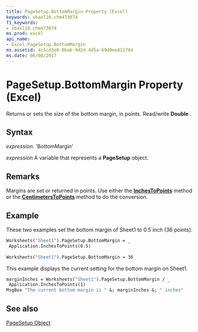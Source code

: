 ```yaml
---
title: PageSetup.BottomMargin Property (Excel)
keywords: vbaxl10.chm473074
f1_keywords:
- vbaxl10.chm473074
ms.prod: excel
api_name:
- Excel.PageSetup.BottomMargin
ms.assetid: 4c1cd3e0-0ba6-9d2d-4d5a-69d9ee811704
ms.date: 06/08/2017
---
```



# PageSetup.BottomMargin Property (Excel)

Returns or sets the size of the bottom margin, in points. Read/write  **Double** .


## Syntax

 _expression_. 'BottomMargin'

 _expression_ A variable that represents a **PageSetup** object.


## Remarks

Margins are set or returned in points. Use either the  **[InchesToPoints](Excel.Application.InchesToPoints.md)** method or the **[CentimetersToPoints](Excel.Application.CentimetersToPoints.md)** method to do the conversion.


## Example

These two examples set the bottom margin of Sheet1 to 0.5 inch (36 points).


```vb
Worksheets("Sheet1").PageSetup.BottomMargin = _ 
 Application.InchesToPoints(0.5) 
 
Worksheets("Sheet1").PageSetup.BottomMargin = 36
```

This example displays the current setting for the bottom margin on Sheet1.




```vb
marginInches = Worksheets("Sheet1").PageSetup.BottomMargin / _ 
 Application.InchesToPoints(1) 
MsgBox "The current bottom margin is " &; marginInches &; " inches"
```


## See also


[PageSetup Object](Excel.PageSetup.md)

